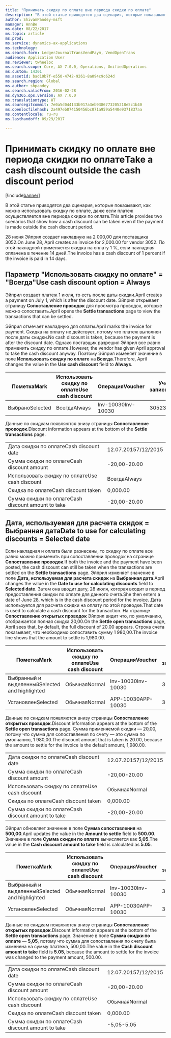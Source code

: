 ```yaml
---
title: "Принимать скидку по оплате вне периода скидки по оплате"
description: "В этой статье приводятся два сценария, которые показывают, как можно использовать скидку по оплате, даже если платеж осуществляется вне периода скидки по оплате."
author: ShivamPandey-msft
manager: AnnBe
ms.date: 08/22/2017
ms.topic: article
ms.prod: 
ms.service: dynamics-ax-applications
ms.technology: 
ms.search.form: LedgerJournalTransVendPaym, VendOpenTrans
audience: Application User
ms.reviewer: twheeloc
ms.search.scope: Core, AX 7.0.0, Operations, UnifiedOperations
ms.custom: 14301
ms.assetid: bad10b7f-e550-4742-9261-8a094c9c624d
ms.search.region: Global
ms.author: shpandey
ms.search.validFrom: 2016-02-28
ms.dyn365.ops.version: AX 7.0.0
ms.translationtype: HT
ms.sourcegitcommit: 7e0a5d044133b917a3eb9386773205218e5c1b40
ms.openlocfilehash: 2a497eb874150456bc071a959a5440e9371837aa
ms.contentlocale: ru-ru
ms.lasthandoff: 09/29/2017

---
```


# <a name="take-a-cash-discount-outside-the-cash-discount-period"></a><span data-ttu-id="d018f-103">Принимать скидку по оплате вне периода скидки по оплате</span><span class="sxs-lookup"><span data-stu-id="d018f-103">Take a cash discount outside the cash discount period</span></span>

[!include[banner](../includes/banner.md)]


<span data-ttu-id="d018f-104">В этой статье приводятся два сценария, которые показывают, как можно использовать скидку по оплате, даже если платеж осуществляется вне периода скидки по оплате.</span><span class="sxs-lookup"><span data-stu-id="d018f-104">This article provides two scenarios that show how a cash discount can be taken even if the payment is made outside the cash discount period.</span></span>

<span data-ttu-id="d018f-105">28 июня Эйприл создает накладную на 2 000,00 для поставщика 3052.</span><span class="sxs-lookup"><span data-stu-id="d018f-105">On June 28, April creates an invoice for 2,000.00 for vendor 3052.</span></span> <span data-ttu-id="d018f-106">По этой накладной применяется скидка на оплату 1 %, если накладная оплачена в течение 14 дней.</span><span class="sxs-lookup"><span data-stu-id="d018f-106">The invoice has a cash discount of 1 percent if the invoice is paid in 14 days.</span></span>

## <a name="use-cash-discount-option--always"></a><span data-ttu-id="d018f-107">Параметр "Использовать скидку по оплате" = "Всегда"</span><span class="sxs-lookup"><span data-stu-id="d018f-107">Use cash discount option = Always</span></span>
<span data-ttu-id="d018f-108">Эйприл создает платеж 1 июля, то есть после даты скидки.</span><span class="sxs-lookup"><span data-stu-id="d018f-108">April creates a payment on July 1, which is after the discount date.</span></span> <span data-ttu-id="d018f-109">Эйприл открывает страницу **Сопоставление проводок** для просмотра проводок, которые можно сопоставить.</span><span class="sxs-lookup"><span data-stu-id="d018f-109">April opens the **Settle transactions** page to view the transactions that can be settled.</span></span> 

<span data-ttu-id="d018f-110">Эйприл отмечает накладную для оплаты.</span><span class="sxs-lookup"><span data-stu-id="d018f-110">April marks the invoice for payment.</span></span> <span data-ttu-id="d018f-111">Скидка на оплату не действует, потому что платеж выполнен после даты скидки.</span><span class="sxs-lookup"><span data-stu-id="d018f-111">No cash discount is taken, because the payment is after the discount date.</span></span> <span data-ttu-id="d018f-112">Однако поставщик разрешил Эйприл все равно применить скидку по оплате.</span><span class="sxs-lookup"><span data-stu-id="d018f-112">However, the vendor has given April approval to take the cash discount anyway.</span></span> <span data-ttu-id="d018f-113">Поэтому Эйприл изменяет значение в поле **Использовать скидку по оплате** на **Всегда**.</span><span class="sxs-lookup"><span data-stu-id="d018f-113">Therefore, April changes the value in the **Use cash discount** field to **Always**.</span></span>

| <span data-ttu-id="d018f-114">Пометка</span><span class="sxs-lookup"><span data-stu-id="d018f-114">Mark</span></span>     | <span data-ttu-id="d018f-115">Использовать скидку по оплате</span><span class="sxs-lookup"><span data-stu-id="d018f-115">Use cash discount</span></span> | <span data-ttu-id="d018f-116">Операция</span><span class="sxs-lookup"><span data-stu-id="d018f-116">Voucher</span></span>   | <span data-ttu-id="d018f-117">Учетная запись</span><span class="sxs-lookup"><span data-stu-id="d018f-117">Account</span></span> | <span data-ttu-id="d018f-118">Дата скидки по оплате</span><span class="sxs-lookup"><span data-stu-id="d018f-118">Cash discount date</span></span> | <span data-ttu-id="d018f-119">Срок выполнения</span><span class="sxs-lookup"><span data-stu-id="d018f-119">Due date</span></span>  | <span data-ttu-id="d018f-120">Счет</span><span class="sxs-lookup"><span data-stu-id="d018f-120">Invoice</span></span> | <span data-ttu-id="d018f-121">Сумма в валюте проводки</span><span class="sxs-lookup"><span data-stu-id="d018f-121">Amount in transaction currency</span></span> | <span data-ttu-id="d018f-122">Валютное</span><span class="sxs-lookup"><span data-stu-id="d018f-122">Currency</span></span> | <span data-ttu-id="d018f-123">Сумма сопоставления</span><span class="sxs-lookup"><span data-stu-id="d018f-123">Amount to settle</span></span> |
|----------|-------------------|-----------|---------|--------------------|-----------|---------|--------------------------------|----------|------------------|
| <span data-ttu-id="d018f-124">Выбрано</span><span class="sxs-lookup"><span data-stu-id="d018f-124">Selected</span></span> | <span data-ttu-id="d018f-125">Всегда</span><span class="sxs-lookup"><span data-stu-id="d018f-125">Always</span></span>            | <span data-ttu-id="d018f-126">Inv-10030</span><span class="sxs-lookup"><span data-stu-id="d018f-126">Inv-10030</span></span> | <span data-ttu-id="d018f-127">3052</span><span class="sxs-lookup"><span data-stu-id="d018f-127">3052</span></span>    | <span data-ttu-id="d018f-128">28.06.2015</span><span class="sxs-lookup"><span data-stu-id="d018f-128">6/28/2015</span></span>          | <span data-ttu-id="d018f-129">12.07.2015</span><span class="sxs-lookup"><span data-stu-id="d018f-129">7/12/2015</span></span> | <span data-ttu-id="d018f-130">10030</span><span class="sxs-lookup"><span data-stu-id="d018f-130">10030</span></span>   | <span data-ttu-id="d018f-131">-2 000,00</span><span class="sxs-lookup"><span data-stu-id="d018f-131">-2,000.00</span></span>                      | <span data-ttu-id="d018f-132">американский доллар</span><span class="sxs-lookup"><span data-stu-id="d018f-132">USD</span></span>      | <span data-ttu-id="d018f-133">-1 980,00</span><span class="sxs-lookup"><span data-stu-id="d018f-133">-1,980.00</span></span>        |

<span data-ttu-id="d018f-134">Данные по скидкам появляются внизу страницы **Сопоставление проводок**.</span><span class="sxs-lookup"><span data-stu-id="d018f-134">Discount information appears at the bottom of the **Settle transactions** page.</span></span>

|                              |           |
|------------------------------|-----------|
| <span data-ttu-id="d018f-135">Дата скидки по оплате</span><span class="sxs-lookup"><span data-stu-id="d018f-135">Cash discount date</span></span>           | <span data-ttu-id="d018f-136">12.07.2015</span><span class="sxs-lookup"><span data-stu-id="d018f-136">7/12/2015</span></span> |
| <span data-ttu-id="d018f-137">Сумма скидки по оплате</span><span class="sxs-lookup"><span data-stu-id="d018f-137">Cash discount amount</span></span>         | <span data-ttu-id="d018f-138">-20,00</span><span class="sxs-lookup"><span data-stu-id="d018f-138">-20.00</span></span>    |
| <span data-ttu-id="d018f-139">Использовать скидку по оплате</span><span class="sxs-lookup"><span data-stu-id="d018f-139">Use cash discount</span></span>            | <span data-ttu-id="d018f-140">Всегда</span><span class="sxs-lookup"><span data-stu-id="d018f-140">Always</span></span>    |
| <span data-ttu-id="d018f-141">Скидка по оплате</span><span class="sxs-lookup"><span data-stu-id="d018f-141">Cash discount taken</span></span>          | <span data-ttu-id="d018f-142">0,00</span><span class="sxs-lookup"><span data-stu-id="d018f-142">0.00</span></span>      |
| <span data-ttu-id="d018f-143">Сумма скидки по оплате</span><span class="sxs-lookup"><span data-stu-id="d018f-143">Cash discount amount to take</span></span> | <span data-ttu-id="d018f-144">-20,00</span><span class="sxs-lookup"><span data-stu-id="d018f-144">-20.00</span></span>    |

## <a name="date-to-use-for-calculating-discounts--selected-date"></a><span data-ttu-id="d018f-145">Дата, используемая для расчета скидок = Выбранная дата</span><span class="sxs-lookup"><span data-stu-id="d018f-145">Date to use for calculating discounts = Selected date</span></span>
<span data-ttu-id="d018f-146">Если накладная и оплата были разнесены, то скидку по оплате все равно можно применить при сопоставлении проводок на странице **Сопоставление проводок**.</span><span class="sxs-lookup"><span data-stu-id="d018f-146">If both the invoice and the payment have been posted, the cash discount can still be taken when the transactions are settled on the **Settle transactions** page.</span></span> <span data-ttu-id="d018f-147">Эйприл изменяет значение в поле **Дата, используемая для расчета скидок** на **Выбранная дата**.</span><span class="sxs-lookup"><span data-stu-id="d018f-147">April changes the value in the **Date to use for calculating discounts** field to **Selected date**.</span></span> <span data-ttu-id="d018f-148">Затем она вводит дату, 28 июля, которая входит в период предоставления скидки по оплате для данного счета.</span><span class="sxs-lookup"><span data-stu-id="d018f-148">She then enters a date of June 28, which is in the cash discount period for the invoice.</span></span> <span data-ttu-id="d018f-149">Дата используется для расчета скидки на оплату по этой проводке.</span><span class="sxs-lookup"><span data-stu-id="d018f-149">That date is used to calculate a cash discount for the transaction.</span></span> <span data-ttu-id="d018f-150">На странице **Сопоставление открытых проводок** Эйприл видит что, по умолчанию, отображается полная скидка 20,00.</span><span class="sxs-lookup"><span data-stu-id="d018f-150">On the **Settle open transactions** page, April sees that, by default, the full discount of 20.00 appears.</span></span> <span data-ttu-id="d018f-151">Строка счета показывает, что необходимо сопоставить сумму 1 980,00.</span><span class="sxs-lookup"><span data-stu-id="d018f-151">The invoice line shows that the amount to settle is 1,980.00.</span></span>

| <span data-ttu-id="d018f-152">Пометка</span><span class="sxs-lookup"><span data-stu-id="d018f-152">Mark</span></span>                     | <span data-ttu-id="d018f-153">Использовать скидку по оплате</span><span class="sxs-lookup"><span data-stu-id="d018f-153">Use cash discount</span></span> | <span data-ttu-id="d018f-154">Операция</span><span class="sxs-lookup"><span data-stu-id="d018f-154">Voucher</span></span>   | <span data-ttu-id="d018f-155">Учетная запись</span><span class="sxs-lookup"><span data-stu-id="d018f-155">Account</span></span> | <span data-ttu-id="d018f-156">Дата скидки по оплате</span><span class="sxs-lookup"><span data-stu-id="d018f-156">Cash discount date</span></span> | <span data-ttu-id="d018f-157">Срок выполнения</span><span class="sxs-lookup"><span data-stu-id="d018f-157">Due date</span></span>  | <span data-ttu-id="d018f-158">Счет</span><span class="sxs-lookup"><span data-stu-id="d018f-158">Invoice</span></span> | <span data-ttu-id="d018f-159">Сумма в валюте проводки</span><span class="sxs-lookup"><span data-stu-id="d018f-159">Amount in transaction currency</span></span> | <span data-ttu-id="d018f-160">Валютное</span><span class="sxs-lookup"><span data-stu-id="d018f-160">Currency</span></span> | <span data-ttu-id="d018f-161">Сумма сопоставления</span><span class="sxs-lookup"><span data-stu-id="d018f-161">Amount to settle</span></span> |
|--------------------------|-------------------|-----------|---------|--------------------|-----------|---------|--------------------------------|----------|------------------|
| <span data-ttu-id="d018f-162">Выбранный и выделенный</span><span class="sxs-lookup"><span data-stu-id="d018f-162">Selected and highlighted</span></span> | <span data-ttu-id="d018f-163">Обычная</span><span class="sxs-lookup"><span data-stu-id="d018f-163">Normal</span></span>            | <span data-ttu-id="d018f-164">Inv-10030</span><span class="sxs-lookup"><span data-stu-id="d018f-164">Inv-10030</span></span> | <span data-ttu-id="d018f-165">3052</span><span class="sxs-lookup"><span data-stu-id="d018f-165">3052</span></span>    | <span data-ttu-id="d018f-166">28.06.2015</span><span class="sxs-lookup"><span data-stu-id="d018f-166">6/28/2015</span></span>          | <span data-ttu-id="d018f-167">12.07.2015</span><span class="sxs-lookup"><span data-stu-id="d018f-167">7/12/2015</span></span> | <span data-ttu-id="d018f-168">10030</span><span class="sxs-lookup"><span data-stu-id="d018f-168">10030</span></span>   | <span data-ttu-id="d018f-169">-2 000,00</span><span class="sxs-lookup"><span data-stu-id="d018f-169">-2,000.00</span></span>                      | <span data-ttu-id="d018f-170">американский доллар</span><span class="sxs-lookup"><span data-stu-id="d018f-170">USD</span></span>      | <span data-ttu-id="d018f-171">-1 980,00</span><span class="sxs-lookup"><span data-stu-id="d018f-171">-1,980.00</span></span>        |
| <span data-ttu-id="d018f-172">Установлен</span><span class="sxs-lookup"><span data-stu-id="d018f-172">Selected</span></span>                 | <span data-ttu-id="d018f-173">Обычная</span><span class="sxs-lookup"><span data-stu-id="d018f-173">Normal</span></span>            | <span data-ttu-id="d018f-174">APP-10030</span><span class="sxs-lookup"><span data-stu-id="d018f-174">APP-10030</span></span> | <span data-ttu-id="d018f-175">3052</span><span class="sxs-lookup"><span data-stu-id="d018f-175">3052</span></span>    | <span data-ttu-id="d018f-176">15.07.2015</span><span class="sxs-lookup"><span data-stu-id="d018f-176">7/15/2015</span></span>          | <span data-ttu-id="d018f-177">15.07.2015</span><span class="sxs-lookup"><span data-stu-id="d018f-177">7/15/2015</span></span> |         | <span data-ttu-id="d018f-178">500,00</span><span class="sxs-lookup"><span data-stu-id="d018f-178">500.00</span></span>                         | <span data-ttu-id="d018f-179">американский доллар</span><span class="sxs-lookup"><span data-stu-id="d018f-179">USD</span></span>      | <span data-ttu-id="d018f-180">500,00</span><span class="sxs-lookup"><span data-stu-id="d018f-180">500.00</span></span>           |

<span data-ttu-id="d018f-181">Данные по скидкам появляются внизу страницы **Сопоставление открытых проводок**.</span><span class="sxs-lookup"><span data-stu-id="d018f-181">Discount information appears at the bottom of the **Settle open transactions** page.</span></span> <span data-ttu-id="d018f-182">Сумма применяемой скидки — 20,00, потому что сумма для сопоставления по счету — это сумма по умолчанию, 1 980,00.</span><span class="sxs-lookup"><span data-stu-id="d018f-182">The discount amount that is taken is 20.00, because the amount to settle for the invoice is the default amount, 1,980.00.</span></span>

|                              |           |
|------------------------------|-----------|
| <span data-ttu-id="d018f-183">Дата скидки по оплате</span><span class="sxs-lookup"><span data-stu-id="d018f-183">Cash discount date</span></span>           | <span data-ttu-id="d018f-184">12.07.2015</span><span class="sxs-lookup"><span data-stu-id="d018f-184">7/12/2015</span></span> |
| <span data-ttu-id="d018f-185">Сумма скидки по оплате</span><span class="sxs-lookup"><span data-stu-id="d018f-185">Cash discount amount</span></span>         | <span data-ttu-id="d018f-186">-20,00</span><span class="sxs-lookup"><span data-stu-id="d018f-186">-20.00</span></span>    |
| <span data-ttu-id="d018f-187">Использовать скидку по оплате</span><span class="sxs-lookup"><span data-stu-id="d018f-187">Use cash discount</span></span>            | <span data-ttu-id="d018f-188">Обычная</span><span class="sxs-lookup"><span data-stu-id="d018f-188">Normal</span></span>    |
| <span data-ttu-id="d018f-189">Скидка по оплате</span><span class="sxs-lookup"><span data-stu-id="d018f-189">Cash discount taken</span></span>          | <span data-ttu-id="d018f-190">0,00</span><span class="sxs-lookup"><span data-stu-id="d018f-190">0.00</span></span>      |
| <span data-ttu-id="d018f-191">Сумма скидки по оплате</span><span class="sxs-lookup"><span data-stu-id="d018f-191">Cash discount amount to take</span></span> | <span data-ttu-id="d018f-192">-20,00</span><span class="sxs-lookup"><span data-stu-id="d018f-192">-20.00</span></span>    |

<span data-ttu-id="d018f-193">Эйприл обновляет значение в поле **Сумма сопоставления** на **500,00**.</span><span class="sxs-lookup"><span data-stu-id="d018f-193">April updates the value in the **Amount to settle** field to **500.00**.</span></span> <span data-ttu-id="d018f-194">Значение в поле **Сумма скидки по оплате** вычисляется как **5,05**.</span><span class="sxs-lookup"><span data-stu-id="d018f-194">The value in the **Cash discount amount to take** field is calculated as **5.05**.</span></span>

| <span data-ttu-id="d018f-195">Пометка</span><span class="sxs-lookup"><span data-stu-id="d018f-195">Mark</span></span>                     | <span data-ttu-id="d018f-196">Использовать скидку по оплате</span><span class="sxs-lookup"><span data-stu-id="d018f-196">Use cash discount</span></span> | <span data-ttu-id="d018f-197">Операция</span><span class="sxs-lookup"><span data-stu-id="d018f-197">Voucher</span></span>   | <span data-ttu-id="d018f-198">Учетная запись</span><span class="sxs-lookup"><span data-stu-id="d018f-198">Account</span></span> | <span data-ttu-id="d018f-199">Дата</span><span class="sxs-lookup"><span data-stu-id="d018f-199">Date</span></span>      | <span data-ttu-id="d018f-200">Срок выполнения</span><span class="sxs-lookup"><span data-stu-id="d018f-200">Due date</span></span>  | <span data-ttu-id="d018f-201">Счет</span><span class="sxs-lookup"><span data-stu-id="d018f-201">Invoice</span></span> | <span data-ttu-id="d018f-202">Сумма в валюте проводки</span><span class="sxs-lookup"><span data-stu-id="d018f-202">Amount in transaction currency</span></span> | <span data-ttu-id="d018f-203">Валютное</span><span class="sxs-lookup"><span data-stu-id="d018f-203">Currency</span></span> | <span data-ttu-id="d018f-204">Сумма сопоставления</span><span class="sxs-lookup"><span data-stu-id="d018f-204">Amount to settle</span></span> |
|--------------------------|-------------------|-----------|---------|-----------|-----------|---------|--------------------------------|----------|------------------|
| <span data-ttu-id="d018f-205">Выбранный и выделенный</span><span class="sxs-lookup"><span data-stu-id="d018f-205">Selected and highlighted</span></span> | <span data-ttu-id="d018f-206">Обычная</span><span class="sxs-lookup"><span data-stu-id="d018f-206">Normal</span></span>            | <span data-ttu-id="d018f-207">Inv-10030</span><span class="sxs-lookup"><span data-stu-id="d018f-207">Inv-10030</span></span> | <span data-ttu-id="d018f-208">3052</span><span class="sxs-lookup"><span data-stu-id="d018f-208">3052</span></span>    | <span data-ttu-id="d018f-209">28.06.2015</span><span class="sxs-lookup"><span data-stu-id="d018f-209">6/28/2015</span></span> | <span data-ttu-id="d018f-210">12.07.2015</span><span class="sxs-lookup"><span data-stu-id="d018f-210">7/12/2015</span></span> | <span data-ttu-id="d018f-211">10030</span><span class="sxs-lookup"><span data-stu-id="d018f-211">10030</span></span>   | <span data-ttu-id="d018f-212">2,000.00</span><span class="sxs-lookup"><span data-stu-id="d018f-212">2,000.00</span></span>                       | <span data-ttu-id="d018f-213">американский доллар</span><span class="sxs-lookup"><span data-stu-id="d018f-213">USD</span></span>      | <span data-ttu-id="d018f-214">-500,00</span><span class="sxs-lookup"><span data-stu-id="d018f-214">-500.00</span></span>          |
| <span data-ttu-id="d018f-215">Установлен</span><span class="sxs-lookup"><span data-stu-id="d018f-215">Selected</span></span>                 | <span data-ttu-id="d018f-216">Обычная</span><span class="sxs-lookup"><span data-stu-id="d018f-216">Normal</span></span>            | <span data-ttu-id="d018f-217">APP-10030</span><span class="sxs-lookup"><span data-stu-id="d018f-217">APP-10030</span></span> | <span data-ttu-id="d018f-218">3052</span><span class="sxs-lookup"><span data-stu-id="d018f-218">3052</span></span>    | <span data-ttu-id="d018f-219">15.07.2015</span><span class="sxs-lookup"><span data-stu-id="d018f-219">7/15/2015</span></span> | <span data-ttu-id="d018f-220">15.07.2015</span><span class="sxs-lookup"><span data-stu-id="d018f-220">7/15/2015</span></span> |         | <span data-ttu-id="d018f-221">500,00</span><span class="sxs-lookup"><span data-stu-id="d018f-221">500.00</span></span>                         | <span data-ttu-id="d018f-222">американский доллар</span><span class="sxs-lookup"><span data-stu-id="d018f-222">USD</span></span>      | <span data-ttu-id="d018f-223">500,00</span><span class="sxs-lookup"><span data-stu-id="d018f-223">500.00</span></span>           |

<span data-ttu-id="d018f-224">Данные по скидкам появляются внизу страницы **Сопоставление открытых проводок**.</span><span class="sxs-lookup"><span data-stu-id="d018f-224">Discount information appears at the bottom of the **Settle open transactions** page.</span></span> <span data-ttu-id="d018f-225">Значение в поле **Сумма скидки по оплате** — **5,05**, потому что сумма для сопоставления по счету была изменена на сумму платежа, 500,00.</span><span class="sxs-lookup"><span data-stu-id="d018f-225">The value in the **Cash discount amount to take** field is **5.05**, because the amount to settle for the invoice was changed to the payment amount, 500.00.</span></span>

|                              |           |
|------------------------------|-----------|
| <span data-ttu-id="d018f-226">Дата скидки по оплате</span><span class="sxs-lookup"><span data-stu-id="d018f-226">Cash discount date</span></span>           | <span data-ttu-id="d018f-227">12.07.2015</span><span class="sxs-lookup"><span data-stu-id="d018f-227">7/12/2015</span></span> |
| <span data-ttu-id="d018f-228">Сумма скидки по оплате</span><span class="sxs-lookup"><span data-stu-id="d018f-228">Cash discount amount</span></span>         | <span data-ttu-id="d018f-229">-20,00</span><span class="sxs-lookup"><span data-stu-id="d018f-229">-20.00</span></span>    |
| <span data-ttu-id="d018f-230">Использовать скидку по оплате</span><span class="sxs-lookup"><span data-stu-id="d018f-230">Use cash discount</span></span>            | <span data-ttu-id="d018f-231">Обычная</span><span class="sxs-lookup"><span data-stu-id="d018f-231">Normal</span></span>    |
| <span data-ttu-id="d018f-232">Скидка по оплате</span><span class="sxs-lookup"><span data-stu-id="d018f-232">Cash discount taken</span></span>          | <span data-ttu-id="d018f-233">0,00</span><span class="sxs-lookup"><span data-stu-id="d018f-233">0.00</span></span>      |
| <span data-ttu-id="d018f-234">Сумма скидки по оплате</span><span class="sxs-lookup"><span data-stu-id="d018f-234">Cash discount amount to take</span></span> | <span data-ttu-id="d018f-235">-5,05</span><span class="sxs-lookup"><span data-stu-id="d018f-235">-5.05</span></span>     |






